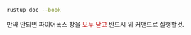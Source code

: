 ```bash
rustup doc --book
```
만약 안되면 파이어폭스 창을 <span style="color:#c00000">모두 닫고</span> 반드시 위 커맨드로 실행할것.
